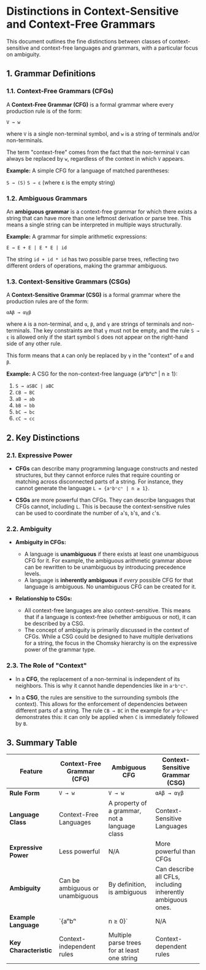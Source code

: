 # Distinctions in Context-Sensitive and Context-Free Grammars

This document outlines the fine distinctions between classes of context-sensitive and context-free languages and grammars, with a particular focus on ambiguity.

## 1. Grammar Definitions

### 1.1. Context-Free Grammars (CFGs)

A **Context-Free Grammar (CFG)** is a formal grammar where every production rule is of the form:

`V → w`

where `V` is a single non-terminal symbol, and `w` is a string of terminals and/or non-terminals.

The term "context-free" comes from the fact that the non-terminal `V` can always be replaced by `w`, regardless of the context in which `V` appears.

**Example:** A simple CFG for a language of matched parentheses:

`S → (S)`
`S → ε` (where ε is the empty string)

### 1.2. Ambiguous Grammars

An **ambiguous grammar** is a context-free grammar for which there exists a string that can have more than one leftmost derivation or parse tree. This means a single string can be interpreted in multiple ways structurally.

**Example:** A grammar for simple arithmetic expressions:

`E → E + E | E * E | id`

The string `id + id * id` has two possible parse trees, reflecting two different orders of operations, making the grammar ambiguous.

### 1.3. Context-Sensitive Grammars (CSGs)

A **Context-Sensitive Grammar (CSG)** is a formal grammar where the production rules are of the form:

`αAβ → αγβ`

where `A` is a non-terminal, and `α`, `β`, and `γ` are strings of terminals and non-terminals. The key constraints are that `γ` must not be empty, and the rule `S → ε` is allowed only if the start symbol `S` does not appear on the right-hand side of any other rule.

This form means that `A` can only be replaced by `γ` in the "context" of `α` and `β`.

**Example:** A CSG for the non-context-free language {aⁿbⁿcⁿ | n ≥ 1}:

1. `S → aSBC | aBC`
2. `CB → BC`
3. `aB → ab`
4. `bB → bb`
5. `bC → bc`
6. `cC → cc`

## 2. Key Distinctions

### 2.1. Expressive Power

- **CFGs** can describe many programming language constructs and nested structures, but they cannot enforce rules that require counting or matching across disconnected parts of a string. For instance, they cannot generate the language `L = {aⁿbⁿcⁿ | n ≥ 1}`.

- **CSGs** are more powerful than CFGs. They can describe languages that CFGs cannot, including `L`. This is because the context-sensitive rules can be used to coordinate the number of `a`'s, `b`'s, and `c`'s.

### 2.2. Ambiguity

- **Ambiguity in CFGs:**
    - A language is **unambiguous** if there exists at least one unambiguous CFG for it. For example, the ambiguous arithmetic grammar above can be rewritten to be unambiguous by introducing precedence levels.
    - A language is **inherently ambiguous** if *every* possible CFG for that language is ambiguous. No unambiguous CFG can be created for it.

- **Relationship to CSGs:**
    - All context-free languages are also context-sensitive. This means that if a language is context-free (whether ambiguous or not), it can be described by a CSG.
    - The concept of ambiguity is primarily discussed in the context of CFGs. While a CSG could be designed to have multiple derivations for a string, the focus in the Chomsky hierarchy is on the expressive power of the grammar type.

### 2.3. The Role of "Context"

- In a **CFG**, the replacement of a non-terminal is independent of its neighbors. This is why it cannot handle dependencies like in `aⁿbⁿcⁿ`.

- In a **CSG**, the rules are sensitive to the surrounding symbols (the context). This allows for the enforcement of dependencies between different parts of a string. The rule `CB → BC` in the example for `aⁿbⁿcⁿ` demonstrates this: it can only be applied when `C` is immediately followed by `B`.

## 3. Summary Table

| Feature | Context-Free Grammar (CFG) | Ambiguous CFG | Context-Sensitive Grammar (CSG) |
|---|---|---|---|
| **Rule Form** | `V → w` | `V → w` | `αAβ → αγβ` |
| **Language Class** | Context-Free Languages | A property of a grammar, not a language class | Context-Sensitive Languages |
| **Expressive Power** | Less powerful | N/A | More powerful than CFGs |
| **Ambiguity** | Can be ambiguous or unambiguous | By definition, is ambiguous | Can describe all CFLs, including inherently ambiguous ones. |
| **Example Language** | `{aⁿbⁿ | n ≥ 0}` | N/A | `{aⁿbⁿcⁿ | n ≥ 1}` |
| **Key Characteristic**| Context-independent rules | Multiple parse trees for at least one string | Context-dependent rules |